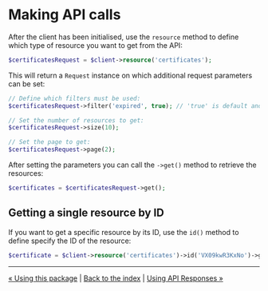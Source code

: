 # Making API calls
After the client has been initialised, use the `resource` method to define which type of resource you want to get from 
the API:

```php
$certificatesRequest = $client->resource('certificates');
```

This will return a `Request` instance on which additional request parameters can be set:

```php
// Define which filters must be used:
$certificatesRequest->filter('expired', true); // 'true' is default and can be omitted.

// Set the number of resources to get:
$certificatesRequest->size(10);

// Set the page to get:
$certificatesRequest->page(2);
```

After setting the parameters you can call the `->get()` method to retrieve the resources:
```php
$certificates = $certificatesRequest->get();
```

## Getting a single resource by ID
If you want to get a specific resource by its ID, use the `id()` method to define specify the ID of the resource:
```php
$certificate = $client->resource('certificates')->id('VX09kwR3KxNo')->get();
```

---

[&laquo; Using this package](using.md) | [Back to the index](index.md) | [Using API Responses &raquo;](api_responses.md)
